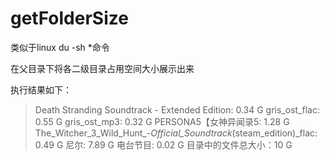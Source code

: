 # getFolderSize
类似于linux du -sh *命令

在父目录下将各二级目录占用空间大小展示出来


执行结果如下：

> Death Stranding Soundtrack - Extended Edition: 0.34 G
> gris_ost_flac: 0.55 G
> gris_ost_mp3: 0.32 G
> PERSONA5【女神异闻录5: 1.28 G
> The_Witcher_3_Wild_Hunt_-_Official_Soundtrack_(steam_edition)_flac: 0.49 G
> 尼尔: 7.89 G
> 电台节目: 0.02 G
> 目录中的文件总大小：10 G
> 
